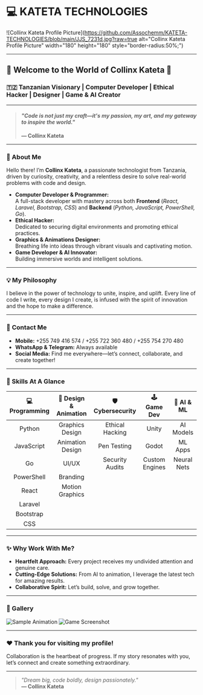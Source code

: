 # 💻 KATETA TECHNOLOGIES

![Collinx Kateta Profile Picture](https://github.com/Assochemm/KATETA-TECHNOLOGIES/blob/main/JJS_7231d.jpg?raw=true alt="Collinx Kateta Profile Picture" width="180" height="180" style="border-radius:50%;") <!-- You can replace this with your actual profile image URL if you have a preferred one -->

---

## 🌟 Welcome to the World of **Collinx Kateta** 🌟

### 🇹🇿 Tanzanian Visionary | Computer Developer | Ethical Hacker | Designer | Game & AI Creator

---

> #### _"Code is not just my craft—it's my passion, my art, and my gateway to inspire the world."_  
> **— Collinx Kateta**

---

### 👋 About Me

Hello there! I’m **Collinx Kateta**, a passionate technologist from Tanzania, driven by curiosity, creativity, and a relentless desire to solve real-world problems with code and design.

- **Computer Developer & Programmer:**  
  A full-stack developer with mastery across both **Frontend** (_React, Laravel, Bootstrap, CSS_) and **Backend** (_Python, JavaScript, PowerShell, Go_).
- **Ethical Hacker:**  
  Dedicated to securing digital environments and promoting ethical practices.
- **Graphics & Animations Designer:**  
  Breathing life into ideas through vibrant visuals and captivating motion.
- **Game Developer & AI Innovator:**  
  Building immersive worlds and intelligent solutions.

---

### 💡 My Philosophy

I believe in the power of technology to unite, inspire, and uplift. Every line of code I write, every design I create, is infused with the spirit of innovation and the hope to make a difference.

---

### 📱 **Contact Me**

- **Mobile:** +255 749 416 574 / +255 722 360 480 / +255 754 270 480  
- **WhatsApp & Telegram:** Always available  
- **Social Media:** Find me everywhere—let’s connect, collaborate, and create together!

---

### 🚀 Skills At A Glance

| 💻 Programming | 🎨 Design & Animation | 🛡️ Cybersecurity | 🕹️ Game Dev | 🤖 AI & ML |
|:--------------:|:--------------------:|:----------------:|:-----------:|:----------:|
| Python         | Graphics Design      | Ethical Hacking  | Unity       | AI Models  |
| JavaScript     | Animation Design     | Pen Testing      | Godot       | ML Apps    |
| Go             | UI/UX                | Security Audits  | Custom Engines | Neural Nets|
| PowerShell     | Branding             |                 |             |            |
| React          | Motion Graphics      |                 |             |            |
| Laravel        |                      |                 |             |            |
| Bootstrap      |                      |                 |             |            |
| CSS            |                      |                 |             |            |

---

### ✨ Why Work With Me?

- **Heartfelt Approach:** Every project receives my undivided attention and genuine care.
- **Cutting-Edge Solutions:** From AI to animation, I leverage the latest tech for amazing results.
- **Collaborative Spirit:** Let’s build, solve, and grow together.

---

### 📸 Gallery

<!-- You can add images/screenshots of your work here! Example: -->
![Sample Animation](https://your-image-url.com/sample-animation.png)
![Game Screenshot](https://your-image-url.com/sample-game.png)

---

### ❤️ Thank you for visiting my profile!

Collaboration is the heartbeat of progress. If my story resonates with you, let’s connect and create something extraordinary.

---

> _"Dream big, code boldly, design passionately."_  
> **— Collinx Kateta**

